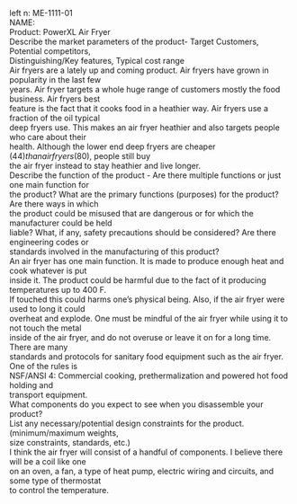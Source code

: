 left n: ME-1111-01  
NAME:  
Product: PowerXL Air Fryer  
Describe the market parameters of the product- Target Customers, Potential competitors,  
Distinguishing/Key features, Typical cost range  
Air fryers are a lately up and coming product. Air fryers have grown in popularity in the last few  
years. Air fryer targets a whole huge range of customers mostly the food business. Air fryers best  
feature is the fact that it cooks food in a heathier way. Air fryers use a fraction of the oil typical  
deep fryers use. This makes an air fryer heathier and also targets people who care about their  
health. Although the lower end deep fryers are cheaper ($44) than air fryers ($80), people still buy  
the air fryer instead to stay heathier and live longer.  
Describe the function of the product - Are there multiple functions or just one main function for  
the product? What are the primary functions (purposes) for the product? Are there ways in which  
the product could be misused that are dangerous or for which the manufacturer could be held  
liable? What, if any, safety precautions should be considered? Are there engineering codes or  
standards involved in the manufacturing of this product?  
An air fryer has one main function. It is made to produce enough heat and cook whatever is put  
inside it. The product could be harmful due to the fact of it producing temperatures up to 400 F.  
If touched this could harms one’s physical being. Also, if the air fryer were used to long it could  
overheat and explode. One must be mindful of the air fryer while using it to not touch the metal  
inside of the air fryer, and do not overuse or leave it on for a long time. There are many  
standards and protocols for sanitary food equipment such as the air fryer. One of the rules is  
NSF/ANSI 4: Commercial cooking, prethermalization and powered hot food holding and  
transport equipment.  
What components do you expect to see when you disassemble your product?  
List any necessary/potential design constraints for the product. (minimum/maximum weights,  
size constraints, standards, etc.)  
I think the air fryer will consist of a handful of components. I believe there will be a coil like one  
on an oven, a fan, a type of heat pump, electric wiring and circuits, and some type of thermostat  
to control the temperature.